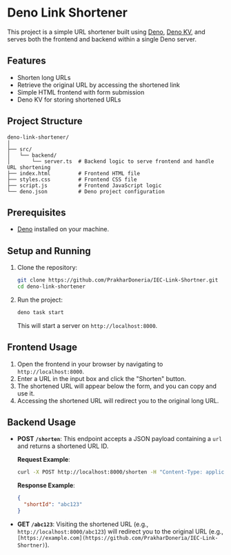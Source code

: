 # Deno Link Shortener

This project is a simple URL shortener built using [Deno](https://deno.land/), [Deno KV](https://deno.land/manual@v1.34.3/runtime/kv), and serves both the frontend and backend within a single Deno server.

## Features
- Shorten long URLs
- Retrieve the original URL by accessing the shortened link
- Simple HTML frontend with form submission
- Deno KV for storing shortened URLs

## Project Structure
```
deno-link-shortener/
│
├── src/
│   └── backend/
│       └── server.ts  # Backend logic to serve frontend and handle URL shortening
├── index.html         # Frontend HTML file
├── styles.css         # Frontend CSS file
├── script.js          # Frontend JavaScript logic
└── deno.json          # Deno project configuration
```

## Prerequisites
- [Deno](https://deno.land/) installed on your machine.

## Setup and Running

1. Clone the repository:
   ```bash
   git clone https://github.com/PrakharDoneria/IEC-Link-Shortner.git
   cd deno-link-shortener
   ```

2. Run the project:
   ```bash
   deno task start
   ```

   This will start a server on `http://localhost:8000`.

## Frontend Usage

1. Open the frontend in your browser by navigating to `http://localhost:8000`.
2. Enter a URL in the input box and click the "Shorten" button.
3. The shortened URL will appear below the form, and you can copy and use it.
4. Accessing the shortened URL will redirect you to the original long URL.

## Backend Usage

- **POST `/shorten`**: This endpoint accepts a JSON payload containing a `url` and returns a shortened URL ID.

  **Request Example**:
  ```bash
  curl -X POST http://localhost:8000/shorten -H "Content-Type: application/json" -d '{"url": "https://example.com"}'
  ```

  **Response Example**:
  ```json
  {
    "shortId": "abc123"
  }
  ```

- **GET `/abc123`**: Visiting the shortened URL (e.g., `http://localhost:8000/abc123`) will redirect you to the original URL (e.g., `[https://example.com](https://github.com/PrakharDoneria/IEC-Link-Shortner)`).